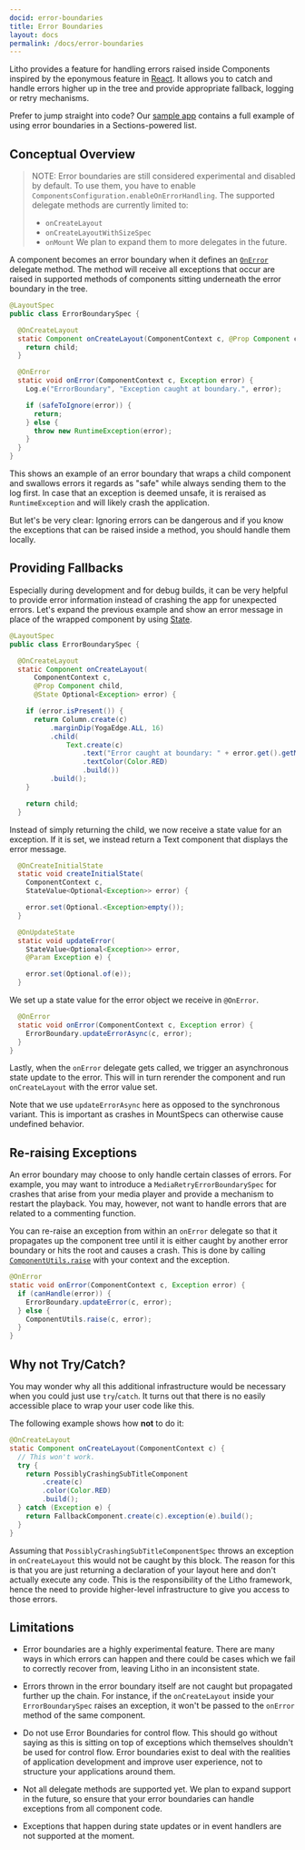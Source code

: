 ```yaml
---
docid: error-boundaries
title: Error Boundaries
layout: docs
permalink: /docs/error-boundaries
---
```


Litho provides a feature for handling errors raised inside Components inspired
by the eponymous feature in [React](https://reactjs.org/docs/error-boundaries.html).
It allows you to catch and handle errors higher up in the tree and provide
appropriate fallback, logging or retry mechanisms.

Prefer to jump straight into code? Our [sample
app](https://github.com/facebook/litho/tree/master/sample/src/main/java/com/facebook/samples/litho/errors)
contains a full example of using error boundaries in a Sections-powered list.

## Conceptual Overview

> NOTE: Error boundaries are still considered experimental and disabled by
> default. To use them, you have to enable `ComponentsConfiguration.enableOnErrorHandling`.
> The supported delegate methods are currently limited to:
> - `onCreateLayout`
> - `onCreateLayoutWithSizeSpec`
> - `onMount`
> We plan to expand them to more delegates in the future.

A component becomes an error boundary when it defines an
[`OnError`](/javadoc/com/facebook/litho/annotations/OnError.html) delegate method.
The method will receive all exceptions that occur are raised in supported
methods of components sitting underneath the error boundary in the tree.

```java
@LayoutSpec
public class ErrorBoundarySpec {

  @OnCreateLayout
  static Component onCreateLayout(ComponentContext c, @Prop Component child) {
    return child;
  }

  @OnError
  static void onError(ComponentContext c, Exception error) {
    Log.e("ErrorBoundary", "Exception caught at boundary.", error);

    if (safeToIgnore(error)) {
      return;
    } else {
      throw new RuntimeException(error);
    }
  }
}
```

This shows an example of an error boundary that wraps a child component
and swallows errors it regards as "safe" while always sending them to the log first.
In case that an exception is deemed unsafe, it is reraised as `RuntimeException`
and will likely crash the application.

But let's be very clear: Ignoring errors can be dangerous and if you know the
exceptions that can be raised inside a method, you should handle them locally.

## Providing Fallbacks

Especially during development and for debug builds, it can be very helpful to
provide error information instead of crashing the app for unexpected errors.
Let's expand the previous example and show an error message in place of the
wrapped component by using [State](/docs/state).

```java
@LayoutSpec
public class ErrorBoundarySpec {

  @OnCreateLayout
  static Component onCreateLayout(
      ComponentContext c,
      @Prop Component child,
      @State Optional<Exception> error) {

    if (error.isPresent()) {
      return Column.create(c)
          .marginDip(YogaEdge.ALL, 16)
          .child(
              Text.create(c)
                  .text("Error caught at boundary: " + error.get().getMessage())
                  .textColor(Color.RED)
                  .build())
          .build();
    }

    return child;
  }

```

Instead of simply returning the child, we now receive a state value for an
exception. If it is set, we instead return a Text component that displays
the error message.

```java
  @OnCreateInitialState
  static void createInitialState(
    ComponentContext c,
    StateValue<Optional<Exception>> error) {

    error.set(Optional.<Exception>empty());
  }

  @OnUpdateState
  static void updateError(
    StateValue<Optional<Exception>> error,
    @Param Exception e) {

    error.set(Optional.of(e));
  }
```

We set up a state value for the error object we receive in `@OnError`.

```java
  @OnError
  static void onError(ComponentContext c, Exception error) {
    ErrorBoundary.updateErrorAsync(c, error);
  }
}
```

Lastly, when the `onError` delegate gets called, we trigger an asynchronous
state update to the error. This will in turn rerender the component and run
`onCreateLayout` with the error value set.

Note that we use `updateErrorAsync` here as opposed to the synchronous variant.
This is important as crashes in MountSpecs can otherwise cause undefined
behavior.

## Re-raising Exceptions

An error boundary may choose to only handle certain classes of errors. For
example, you may want to introduce a `MediaRetryErrorBoundarySpec` for crashes
that arise from your media player and provide a mechanism to restart the
playback. You may, however, not want to handle errors that are related to a
commenting function.

You can re-raise an exception from within an `onError` delegate so that it
propagates up the component tree until it is either caught by another error
boundary or hits the root and causes a crash. This is done by calling
[`ComponentUtils.raise`](/javadoc/com/facebook/litho/ComponentUtils.html#raise-com.facebook.litho.ComponentContext-java.lang.Exception-) with your context and the exception.

```java
@OnError
static void onError(ComponentContext c, Exception error) {
  if (canHandle(error)) {
    ErrorBoundary.updateError(c, error);
  } else {
    ComponentUtils.raise(c, error);
  }
}
```

## Why not Try/Catch?

You may wonder why all this additional infrastructure would be necessary when
you could just use `try`/`catch`. It turns out that there is no easily
accessible place to wrap your user code like this.

The following example shows how **not** to do it:

```java
@OnCreateLayout
static Component onCreateLayout(ComponentContext c) {
  // This won't work.
  try {
    return PossiblyCrashingSubTitleComponent
        .create(c)
        .color(Color.RED)
        .build();
  } catch (Exception e) {
    return FallbackComponent.create(c).exception(e).build();
  }
}
```

Assuming that `PossiblyCrashingSubTitleComponentSpec` throws an exception in
`onCreateLayout` this would not be caught by this block. The reason for this is
that you are just returning a declaration of your layout here and don't actually
execute any code. This is the responsibility of the Litho framework, hence the
need to provide higher-level infrastructure to give you access to those errors.

## Limitations

- Error boundaries are a highly experimental feature. There are many ways in
  which errors can happen and there could be cases which we fail to correctly
  recover from, leaving Litho in an inconsistent state.

- Errors thrown in the error boundary itself are not caught but propagated
  further up the chain. For instance, if the `onCreateLayout` inside your
  `ErrorBoundarySpec` raises an exception, it won't be passed to the `onError`
  method of the same component.

- Do not use Error Boundaries for control flow. This should go without saying as
  this is sitting on top of exceptions which themselves shouldn't be used for
  control flow. Error boundaries exist to deal with the realities of application
  development and improve user experience, not to structure your applications
  around them.

- Not all delegate methods are supported yet. We plan to expand support in the
  future, so ensure that your error boundaries can handle exceptions from all
  component code.

- Exceptions that happen during state updates or in event handlers are not
  supported at the moment.
